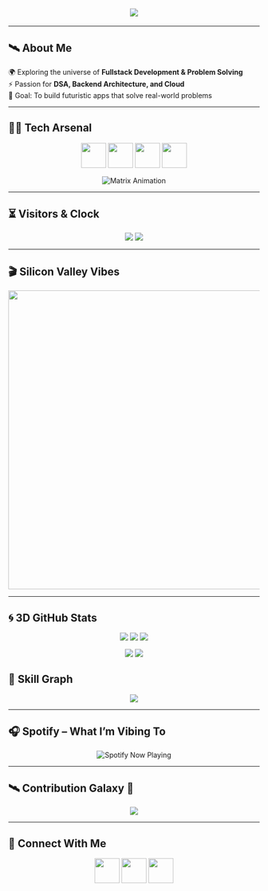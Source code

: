 <h1 align="center">
  <img src="https://readme-typing-svg.herokuapp.com?font=Orbitron&size=40&color=00F7FF&center=true&vCenter=true&width=800&lines=Hi+👋,+I'm+Devesh+Sharma;Full+Stack+Developer+💻;DSA+%7C+System+Design+%7C+AI+Enthusiast" />
</h1>

---

## 🛰️ About Me  
🌍 Exploring the universe of **Fullstack Development & Problem Solving**  
⚡ Passion for **DSA, Backend Architecture, and Cloud**  
🎯 Goal: To build futuristic apps that solve real-world problems  

---

## 🧑‍🚀 Tech Arsenal

<p align="center">
<img src="https://skillicons.dev/icons?i=react,next,js,ts,tailwind,bootstrap,html,css" height="50"/>
<img src="https://skillicons.dev/icons?i=nodejs,express,java,cpp,python,php" height="50"/>
<img src="https://skillicons.dev/icons?i=mongodb,mysql,postgres,firebase,redis" height="50"/>
<img src="https://skillicons.dev/icons?i=git,github,docker,postman,vscode,linux,aws" height="50"/>
</p>

<p align="center">
  <img src="https://raw.githubusercontent.com/rodrigograca31/rodrigograca31/master/matrix.svg" alt="Matrix Animation" />
</p>

---

## ⏳ Visitors & Clock  

<p align="center">
  <img src="https://komarev.com/ghpvc/?username=imdevesh21&style=for-the-badge&color=00F7FF" />
  <img src="https://img.shields.io/badge/Time-Asia%2FKolkata-00F7FF?style=for-the-badge&logo=clockify" />
</p>


---

## 🎬 Silicon Valley Vibes  
<p align="center">
  <img src="https://media.giphy.com/media/3o6Zt481isNVuQI1l6/giphy.gif" width="600" />
</p>

---

## 🌀 3D GitHub Stats  

<p align="center">
  <img src="https://github-profile-summary-cards.vercel.app/api/cards/profile-details?username=imdevesh21&theme=tokyonight" />
  <img src="https://github-profile-summary-cards.vercel.app/api/cards/repos-per-language?username=imdevesh21&theme=tokyonight" />
  <img src="https://github-profile-summary-cards.vercel.app/api/cards/most-commit-language?username=imdevesh21&theme=tokyonight" />
</p>

<p align="center">
  <img src="https://github-profile-summary-cards.vercel.app/api/cards/stats?username=imdevesh21&theme=tokyonight" />
  <img src="https://github-profile-summary-cards.vercel.app/api/cards/productive-time?username=imdevesh21&theme=tokyonight&utcOffset=8" />
</p>

## 🧭 Skill Graph

<p align="center">
  <img src="https://quickchart.io/chart?c={
    type:'radar',
    data:{
      labels:['Frontend','Backend','DSA','DevOps'],
      datasets:[{
        label:'Skill Level',
        data:[85,80,75,65],
        backgroundColor:'rgba(0,247,255,0.2)',
        borderColor:'rgba(0,247,255,1)',
        pointBackgroundColor:'rgba(255,255,255,1)',
        borderWidth:2
      }]
    },
    options:{
      scales:{
        r:{
          angleLines:{color:'rgba(255,255,255,0.2)'},
          grid:{color:'rgba(255,255,255,0.2)'},
          pointLabels:{color:'white'},
          ticks:{color:'cyan'}
        }
      },
      plugins:{
        legend:{labels:{color:'white'}}
      }
    }
  }&backgroundColor=black&width=500&height=500&format=png" />
</p>


---

## 🎧 Spotify – What I’m Vibing To
<p align="center">
  <img src="https://spotify-github-profile.vercel.app/api/view?uid=31rhyig7thqbj7j7w567hdtf76cm&cover_image=true&theme=default&bar_color=00F7FF" alt="Spotify Now Playing" />
</p>

---

## 🛰️ Contribution Galaxy 🌌
<p align="center">
  <img src="https://github-readme-activity-graph.vercel.app/graph?username=imdevesh21&theme=react-dark&hide_border=true&area=true" />
</p>

---

## 🔗 Connect With Me
<p align="center">
  <a href="https://www.linkedin.com/in/devesh-sharma-68106b2a5"><img src="https://skillicons.dev/icons?i=linkedin" height="50"/></a>
  <a href="mailto:deveshsharma.it23@gmail.com"><img src="https://skillicons.dev/icons?i=gmail" height="50"/></a>
  <a href="https://twitter.com/hey_devesh_here"><img src="https://skillicons.dev/icons?i=twitter" height="50"/></a>
</p>
